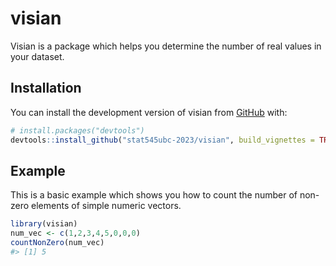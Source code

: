 
<!-- README.md is generated from README.Rmd. Please edit that file -->

# visian

<!-- badges: start -->
<!-- badges: end -->

Visian is a package which helps you determine the number of real values
in your dataset.

## Installation

You can install the development version of visian from
[GitHub](https://github.com/) with:

``` r
# install.packages("devtools")
devtools::install_github("stat545ubc-2023/visian", build_vignettes = TRUE)
```

## Example

This is a basic example which shows you how to count the number of
non-zero elements of simple numeric vectors.

``` r
library(visian)
num_vec <- c(1,2,3,4,5,0,0,0)
countNonZero(num_vec)
#> [1] 5
```
